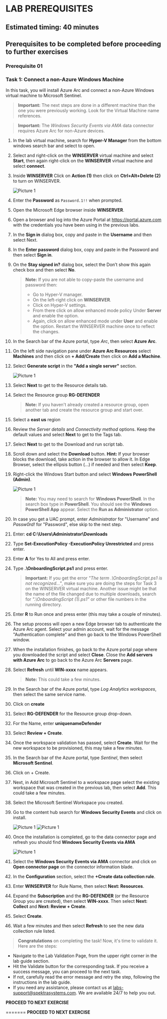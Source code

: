 # LAB PREREQUISITES

## Estimated timing: 40 minutes

## Prerequisites to be completed before proceeding to further exercises

### Prerequisite 01

### Task 1: Connect a non-Azure Windows Machine

In this task, you will install Azure Arc and connect a non-Azure Windows virtual machine to Microsoft Sentinel.  

   >**Important:** The next steps are done in a different machine than the one you were previously working. Look for the Virtual Machine name references.

   >**Important:** The *Windows Security Events via AMA* data connector requires Azure Arc for non-Azure devices. 

 1. In the lab virtual machine, search for **Hyper-V Manager** from the bottom windows search bar and select to open.

 1. Select and right-click on the **WINSERVER** virtual machine and select **Start**, then again right-click on the **WINSERVER** virtual machine and select **connect**.
 
 1. Inside **WINSERVER** Click on **Action (1)** then click on **Ctrl+Alt+Delete (2)** to turn on WINSERVER.

    ![Picture 1](../Media/winserveron1.png)

 1. Enter the **Password** as `Password.1!!` when prompted.

 1. Open the Microsoft Edge browser inside **WINSERVER**.

 1. Open a browser and log into the Azure Portal at https://portal.azure.com with the credentials you have been using in the previous labs.

 1. In the **Sign in** dialog box, copy and paste in the **Username** <inject key="AzureAdUserEmail"></inject> and then select Next.

 1. In the **Enter password** dialog box, copy and paste in the Password <inject key="AzureAdUserPassword"></inject> and then select **Sign in**.

 1. On the **Stay signed in?** dialog box, select the Don’t show this again check box and then select **No**.

    >**Note:** If you are not able to copy-paste the username and password then:
    > - Go to Hyper-V manager.
    > - On the left-right click on **WINSERVER**.
    > - Click on Hyper-V settings.
    > - From there click on allow enhanced mode policy Under **Server** and enable the option.
    > -	Again, click on allow enhanced mode under **User** and enable the option. Restart the WINSERVER machine once to reflect the changes.

 1. In the Search bar of the Azure portal, type *Arc*, then select **Azure Arc**.

 1. On the left side navigation pane under **Azure Arc Resources** select **Machines** and then click on **+ Add/Create** then click on **Add a Machine**.

 1. Select **Generate script** in the **"Add a single server"** section.

     ![Picture 1](../Media/SC-200-module6-ex2-img4.png)

 1. Select **Next** to get to the Resource details tab.

 1. Select the Resource group **RG-DEFENDER**

    >**Note:** If you haven't already created a resource group, open another tab and create the resource group and start over.
 
 1. Select a **east us** region  

 1. Review the *Server details* and *Connectivity method* options. Keep the default values and select **Next** to get to the Tags tab.

 1. Select **Next** to get to the Download and run script tab.

 1. Scroll down and select the **Download** button. **Hint:** If your browser blocks the download, take action in the browser to allow it. In Edge Browser, select the ellipsis button (...) if needed and then select **Keep**. 

 1. Right-click the Windows Start button and select **Windows PowerShell (Admin)**.

     ![Picture 1](../Media/SC-200-module6-ex2-img5.png)

     >**Note:** You may need to search for **Windows PowerShell**. In the search box type in **PowerShell**. You should see the **Windows PowerShell App** appear. Select the **Run as Administrator** option.

 1. In case you get a UAC prompt, enter *Administrator* for "Username" and *Passw0rd!* for "Password", else skip to the next step.

 1. Enter: **cd C:\Users\Administrator\Downloads**

 1. Type **Set-ExecutionPolicy -ExecutionPolicy Unrestricted** and press enter.

 1. Enter **A** for Yes to All and press enter.

 1. Type **.\OnboardingScript.ps1** and press enter.  

    >**Important:** If you get the error *"The term .\OnboardingScript.ps1 is not recognized..."*, make sure you are doing the steps for Task 3 on the WINSERVER virtual machine. Another issue might be that the name of the file changed due to multiple downloads, search for *".\OnboardingScript (1).ps1"* or other file numbers in the running directory.

 1. Enter **R** to Run once and press enter (this may take a couple of minutes).

 1. The setup process will open a new Edge browser tab to authenticate the Azure Arc agent. Select your admin account, wait for the message "Authentication complete" and then go back to the Windows PowerShell window.

 1. When the installation finishes, go back to the Azure portal page where you downloaded the script and select **Close**. Close the **Add servers with Azure Arc** to go back to the Azure Arc **Servers** page.

 1. Select **Refresh** until **WIN-xxxx** name appears.

    >**Note:** This could take a few minutes.
    
 1. In the Search bar of the Azure portal, type *Log Analytics workspaces*, then select the same service name.

 1. Click on **create**

 1. Select **RG-DEFENDER** for the Resource group drop-down.

 1. For the Name, enter **uniquenameDefender**

 1. Select **Review + Create**.

 1. Once the workspace validation has passed, select **Create**. Wait for the new workspace to be provisioned, this may take a few minutes.

 1. In the Search bar of the Azure portal, type *Sentinel*, then select **Microsoft Sentinel**.

 1. Click on + Create.

 1. Next, in Add Microsoft Sentinel to a workspace page select the existing workspace that was created in the previous lab, then select **Add**. This could take a few minutes.

 1. Select the Microsoft Sentinel Workspace you created.
 
 1. Go to the content hub search for **Windows Security Events** and click on install. 

     ![Picture 1](../Media/contenthub.png)
     ![Picture 1](../Media/installWSEvents.png)

 1. Once the installation is completed, go to the data connector page and refresh you should find **Windows Security Events via AMA**

     ![Picture 1](../Media/dataconnectors.png)

 1. Select the **Windows Security Events via AMA** connector and click on **Open connector page** on the connector information blade. 

 1. In the **Configuration** section, select the **+Create data collection rule**.

 1. Enter **WINSERVER** for Rule Name, then select **Next: Resources**.

 1. Expand the **Subscription** and the **RG-DEFENDER** (or the Resource Group you are created), then select **WIN-xxxx**. Then select **Next: Collect** and **Next: Review + Create**.

 1. Select **Create**.

1. Wait a few minutes and then select **Refresh** to see the new data collection rule listed.


> **Congratulations** on completing the task! Now, it's time to validate it. Here are the steps:

- Navigate to the Lab Validation Page, from the upper right corner in the lab guide section.
- Hit the Validate button for the corresponding task. If you receive a success message, you can proceed to the next task. 
- If not, carefully read the error message and retry the step, following the instructions in the lab guide.
- If you need any assistance, please contact us at labs-support@spektrasystems.com. We are available 24/7 to help you out.


**PROCEED TO NEXT EXERCISE**

=======
**PROCEED TO NEXT EXERCISE**

